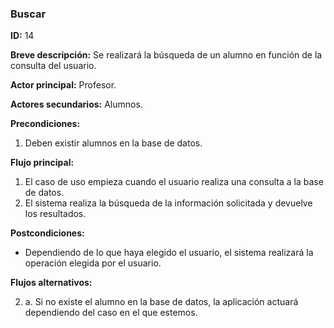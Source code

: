 ### Buscar

**ID:** 14

**Breve descripción:** Se realizará la búsqueda de un alumno en función de la consulta del usuario.

**Actor principal:** Profesor.

**Actores secundarios:** Alumnos.

**Precondiciones:**

1. Deben existir alumnos en la base de datos.

**Flujo principal:**

1. El caso de uso empieza cuando el usuario realiza una consulta a la base de datos.
2. El sistema realiza la búsqueda de la información solicitada y devuelve los resultados.

**Postcondiciones:**

* Dependiendo de lo que haya elegido el usuario, el sistema realizará la operación elegida por el usuario.

**Flujos alternativos:**

2. a. Si no existe el alumno en la base de datos, la aplicación actuará dependiendo del caso en el que estemos.
